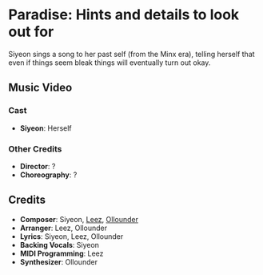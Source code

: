 # Paradise: Hints and details to look out for

Siyeon sings a song to her past self (from the Minx era), telling herself that even if things seem bleak things will eventually turn out okay.

## Music Video

### Cast

* **Siyeon**: Herself

### Other Credits

* **Director**: ?
* **Choreography**: ?

## Credits

* **Composer**: Siyeon, [Leez](https://www.discogs.com/artist/6450670-Leez-2), [Ollounder](https://www.discogs.com/artist/6450665-Ollounder)
* **Arranger**: Leez, Ollounder
* **Lyrics**: Siyeon, Leez, Ollounder
* **Backing Vocals**: Siyeon
* **MIDI Programming**: Leez
* **Synthesizer**: Ollounder
